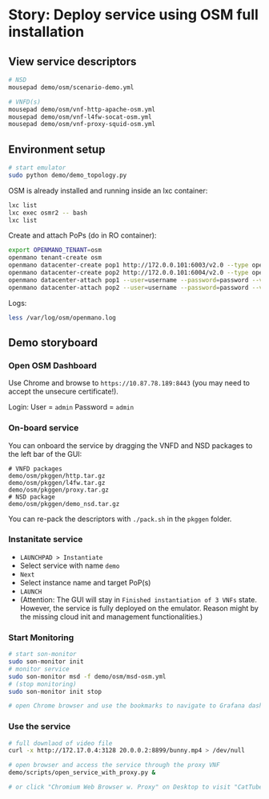 # Story: Deploy service using OSM full installation

## View service descriptors
```sh
# NSD
mousepad demo/osm/scenario-demo.yml

# VNFD(s)
mousepad demo/osm/vnf-http-apache-osm.yml
mousepad demo/osm/vnf-l4fw-socat-osm.yml
mousepad demo/osm/vnf-proxy-squid-osm.yml
```

## Environment setup

```sh
# start emulator
sudo python demo/demo_topology.py
```

OSM is already installed and running inside an lxc container:
```sh
lxc list
lxc exec osmr2 -- bash
lxc list
```

Create and attach PoPs (do in RO container):
```sh
export OPENMANO_TENANT=osm
openmano tenant-create osm
openmano datacenter-create pop1 http://172.0.0.101:6003/v2.0 --type openstack --description "osm-pop1"
openmano datacenter-create pop2 http://172.0.0.101:6004/v2.0 --type openstack --description "osm-pop2"
openmano datacenter-attach pop1 --user=username --password=password --vim-tenant-name=tenantName
openmano datacenter-attach pop2 --user=username --password=password --vim-tenant-name=tenantName
```

Logs:
```sh
less /var/log/osm/openmano.log
```


## Demo storyboard

### Open OSM Dashboard

Use Chrome and browse to `https://10.87.78.189:8443` (you may need to accept the unsecure certificate!).

Login: User = `admin` Password = `admin`

### On-board service

You can onboard the service by dragging the VNFD and NSD packages to the left bar of the GUI:

```
# VNFD packages
demo/osm/pkggen/http.tar.gz
demo/osm/pkggen/l4fw.tar.gz
demo/osm/pkggen/proxy.tar.gz
# NSD package
demo/osm/pkggen/demo_nsd.tar.gz
```

You can re-pack the descriptors with `./pack.sh` in the `pkggen` folder.

### Instanitate service

* `LAUNCHPAD > Instantiate`
* Select service with name `demo`
* `Next`
* Select instance name and target PoP(s)
* `LAUNCH`
* (Attention: The GUI will stay in `Finished instantiation of 3 VNFs` state. However, the service is fully deployed on the emulator. Reason might by the missing cloud init and management functionalities.)

### Start Monitoring

```sh
# start son-monitor
sudo son-monitor init
# monitor service
sudo son-monitor msd -f demo/osm/msd-osm.yml
# (stop monitoring)
sudo son-monitor init stop

# open Chrome browser and use the bookmarks to navigate to Grafana dashboard
```

### Use the service

```sh
# full downlaod of video file
curl -x http://172.17.0.4:3128 20.0.0.2:8899/bunny.mp4 > /dev/null

# open browser and access the service through the proxy VNF
demo/scripts/open_service_with_proxy.py &

# or click "Chromium Web Browser w. Proxy" on Desktop to visit "CatTube" and watch the video
```



